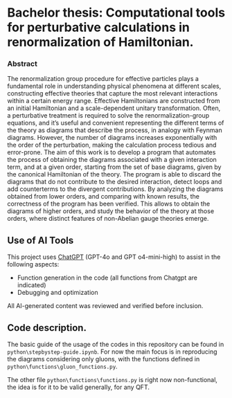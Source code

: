 # Bachelor thesis: Computational tools for perturbative calculations in renormalization of Hamiltonian. 

### Abstract
The renormalization group procedure for effective particles plays
a fundamental role in understanding physical phenomena at different scales, constructing effective theories that capture the most
relevant interactions within a certain energy range. Effective
Hamiltonians are constructed from an initial Hamiltonian and a
scale-dependent unitary transformation.
Often, a perturbative treatment is required to solve the
renormalization-group equations, and it’s useful and convenient representing the different terms of the theory as diagrams
that describe the process, in analogy with Feynman diagrams.
However, the number of diagrams increases exponentially with
the order of the perturbation, making the calculation process
tedious and error-prone.
The aim of this work is to develop a program that automates
the process of obtaining the diagrams associated with a given
interaction term, and at a given order, starting from the set of
base diagrams, given by the canonical Hamiltonian of the theory.
The program is able to discard the diagrams that do not contribute to the desired interaction, detect loops and add counterterms to the divergent contributions. By analyzing the diagrams
obtained from lower orders, and comparing with known results,
the correctness of the program has been verified. This allows to
obtain the diagrams of higher orders, and study the behavior of
the theory at those orders, where distinct features of non-Abelian
gauge theories emerge.

## Use of AI Tools

This project uses [ChatGPT](https://openai.com/chatgpt) (GPT-4o and GPT o4-mini-high) to assist in the following aspects:
- Function generation in the code (all functions from Chatgpt are indicated)
- Debugging and optimization

All AI-generated content was reviewed and verified before inclusion.

## Code description.

The basic guide of the usage of the codes in this repository can be found in `python\stepbystep-guide.ipynb`. For now the main focus is in reproducing the diagrams considering only gluons, with the functions defined in `python\functions\gluon_functions.py`.

The other file `python\functions\functions.py` is right now non-functional, the idea is for it to be valid generally, for any QFT.